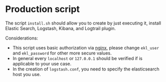 Production script
================
The script `install.sh`  should allow you to create by just
executing it, install Elastic Search, Logstash, Kibana, and Logtrail plugin.

Considerations:

- This script uses basic authorization via [nginx], please change
  `ekl_user` and `ekl_password` for other more secure values.
- In general every `localhost` or `127.0.0.1` should be verified
  if is applicable to your use case.
- In the creation of `logstash.conf`, you need to specify the
  elasticsearch host you use.

[nginx]: https://www.nginx.com/resources/glossary/nginx/
